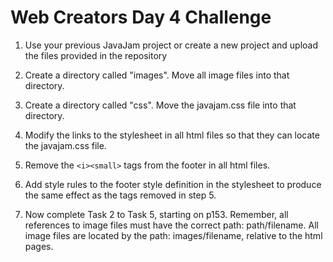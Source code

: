 # Web Creators Day 4 Challenge


1. Use your previous JavaJam project or create a new project and upload the files provided in the repository
   
2. Create a directory called "images". Move all image files into that directory.

3. Create a directory called "css". Move the javajam.css file into that directory.

4. Modify the links to the stylesheet in all html files so that they can locate the javajam.css file.

5. Remove the `<i><small>` tags from the footer in all html files.

6. Add style rules to the footer style definition in the stylesheet to produce the same effect as the 
   tags removed in step 5.

7. Now complete Task 2 to Task 5, starting on p153. Remember, all references to image files must have the 
   correct path:  path/filename. All image files are located by the path:  images/filename, relative
   to the html pages. 


